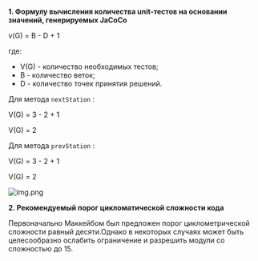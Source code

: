 **1. Формулу вычисления количества unit-тестов на основании значений, генерируемых JaCoCo**

v(G) = B - D + 1

где:
* V(G) - количество необходимых тестов;
* B - количество веток;
* D - количество точек принятия решений.

Для метода `nextStation` :

V(G) = 3 - 2 + 1

V(G) = 2

Для метода `prevStation` :

V(G) = 3 - 2 + 1

V(G) = 2

![img.png](img.png)

**2. Рекомендуемый порог цикломатической сложности кода**

Первоначально Маккейбом был предложен порог циклометрической сложности равный десяти.Однако в некоторых случаях может быть целесообразно ослабить ограничение и разрешить модули со сложностью до 15.